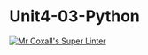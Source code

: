 # Unit4-03-Python
[![Mr Coxall's Super Linter](https://github.com/ICS3U-C-Programming-TonyG/Unit4-03-Python/workflows/Mr%20Coxall's%20Super%20Linter/badge.svg)](https://github.com/ICS3U-C-Programming-TonyG/Unit4-03-Python/actions/)
